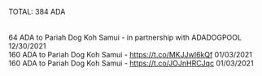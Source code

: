 TOTAL: 384 ADA
  <br />
  <br />
  <br />
64 ADA to Pariah Dog Koh Samui - in partnership with ADADOGPOOL 12/30/2021 
  <br />
160 ADA to Pariah Dog Koh Samui - https://t.co/MKJJwI6kQf 01/03/2021
  <br />
160 ADA to Pariah Dog Koh Samui - https://t.co/JOJnHRCJqc 01/03/2021
  <br />
